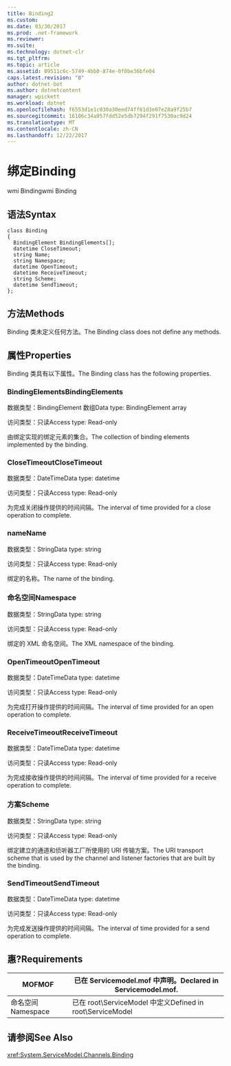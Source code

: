 ```yaml
---
title: Binding2
ms.custom: 
ms.date: 03/30/2017
ms.prod: .net-framework
ms.reviewer: 
ms.suite: 
ms.technology: dotnet-clr
ms.tgt_pltfrm: 
ms.topic: article
ms.assetid: 09511c6c-5749-4bb0-874e-0f0be36bfe04
caps.latest.revision: "8"
author: dotnet-bot
ms.author: dotnetcontent
manager: wpickett
ms.workload: dotnet
ms.openlocfilehash: f6553d1e1c030a30eed74ff81d3e07e28a9f25b7
ms.sourcegitcommit: 16186c34a957fdd52e5db7294f291f7530ac9d24
ms.translationtype: MT
ms.contentlocale: zh-CN
ms.lasthandoff: 12/22/2017
---
```

# <a name="binding"></a><span data-ttu-id="d532c-102">绑定</span><span class="sxs-lookup"><span data-stu-id="d532c-102">Binding</span></span>
<span data-ttu-id="d532c-103">wmi Binding</span><span class="sxs-lookup"><span data-stu-id="d532c-103">wmi Binding</span></span>  
  
## <a name="syntax"></a><span data-ttu-id="d532c-104">语法</span><span class="sxs-lookup"><span data-stu-id="d532c-104">Syntax</span></span>  
  
```  
class Binding  
{  
  BindingElement BindingElements[];  
  datetime CloseTimeout;  
  string Name;  
  string Namespace;  
  datetime OpenTimeout;  
  datetime ReceiveTimeout;  
  string Scheme;  
  datetime SendTimeout;  
};  
```  
  
## <a name="methods"></a><span data-ttu-id="d532c-105">方法</span><span class="sxs-lookup"><span data-stu-id="d532c-105">Methods</span></span>  
 <span data-ttu-id="d532c-106">Binding 类未定义任何方法。</span><span class="sxs-lookup"><span data-stu-id="d532c-106">The Binding class does not define any methods.</span></span>  
  
## <a name="properties"></a><span data-ttu-id="d532c-107">属性</span><span class="sxs-lookup"><span data-stu-id="d532c-107">Properties</span></span>  
 <span data-ttu-id="d532c-108">Binding 类具有以下属性。</span><span class="sxs-lookup"><span data-stu-id="d532c-108">The Binding class has the following properties.</span></span>  
  
### <a name="bindingelements"></a><span data-ttu-id="d532c-109">BindingElements</span><span class="sxs-lookup"><span data-stu-id="d532c-109">BindingElements</span></span>  
 <span data-ttu-id="d532c-110">数据类型：BindingElement 数组</span><span class="sxs-lookup"><span data-stu-id="d532c-110">Data type: BindingElement array</span></span>  
  
 <span data-ttu-id="d532c-111">访问类型：只读</span><span class="sxs-lookup"><span data-stu-id="d532c-111">Access type: Read-only</span></span>  
  
 <span data-ttu-id="d532c-112">由绑定实现的绑定元素的集合。</span><span class="sxs-lookup"><span data-stu-id="d532c-112">The collection of binding elements implemented by the binding.</span></span>  
  
### <a name="closetimeout"></a><span data-ttu-id="d532c-113">CloseTimeout</span><span class="sxs-lookup"><span data-stu-id="d532c-113">CloseTimeout</span></span>  
 <span data-ttu-id="d532c-114">数据类型：DateTime</span><span class="sxs-lookup"><span data-stu-id="d532c-114">Data type: datetime</span></span>  
  
 <span data-ttu-id="d532c-115">访问类型：只读</span><span class="sxs-lookup"><span data-stu-id="d532c-115">Access type: Read-only</span></span>  
  
 <span data-ttu-id="d532c-116">为完成关闭操作提供的时间间隔。</span><span class="sxs-lookup"><span data-stu-id="d532c-116">The interval of time provided for a close operation to complete.</span></span>  
  
### <a name="name"></a><span data-ttu-id="d532c-117">name</span><span class="sxs-lookup"><span data-stu-id="d532c-117">Name</span></span>  
 <span data-ttu-id="d532c-118">数据类型：String</span><span class="sxs-lookup"><span data-stu-id="d532c-118">Data type: string</span></span>  
  
 <span data-ttu-id="d532c-119">访问类型：只读</span><span class="sxs-lookup"><span data-stu-id="d532c-119">Access type: Read-only</span></span>  
  
 <span data-ttu-id="d532c-120">绑定的名称。</span><span class="sxs-lookup"><span data-stu-id="d532c-120">The name of the binding.</span></span>  
  
### <a name="namespace"></a><span data-ttu-id="d532c-121">命名空间</span><span class="sxs-lookup"><span data-stu-id="d532c-121">Namespace</span></span>  
 <span data-ttu-id="d532c-122">数据类型：String</span><span class="sxs-lookup"><span data-stu-id="d532c-122">Data type: string</span></span>  
  
 <span data-ttu-id="d532c-123">访问类型：只读</span><span class="sxs-lookup"><span data-stu-id="d532c-123">Access type: Read-only</span></span>  
  
 <span data-ttu-id="d532c-124">绑定的 XML 命名空间。</span><span class="sxs-lookup"><span data-stu-id="d532c-124">The XML namespace of the binding.</span></span>  
  
### <a name="opentimeout"></a><span data-ttu-id="d532c-125">OpenTimeout</span><span class="sxs-lookup"><span data-stu-id="d532c-125">OpenTimeout</span></span>  
 <span data-ttu-id="d532c-126">数据类型：DateTime</span><span class="sxs-lookup"><span data-stu-id="d532c-126">Data type: datetime</span></span>  
  
 <span data-ttu-id="d532c-127">访问类型：只读</span><span class="sxs-lookup"><span data-stu-id="d532c-127">Access type: Read-only</span></span>  
  
 <span data-ttu-id="d532c-128">为完成打开操作提供的时间间隔。</span><span class="sxs-lookup"><span data-stu-id="d532c-128">The interval of time provided for an open operation to complete.</span></span>  
  
### <a name="receivetimeout"></a><span data-ttu-id="d532c-129">ReceiveTimeout</span><span class="sxs-lookup"><span data-stu-id="d532c-129">ReceiveTimeout</span></span>  
 <span data-ttu-id="d532c-130">数据类型：DateTime</span><span class="sxs-lookup"><span data-stu-id="d532c-130">Data type: datetime</span></span>  
  
 <span data-ttu-id="d532c-131">访问类型：只读</span><span class="sxs-lookup"><span data-stu-id="d532c-131">Access type: Read-only</span></span>  
  
 <span data-ttu-id="d532c-132">为完成接收操作提供的时间间隔。</span><span class="sxs-lookup"><span data-stu-id="d532c-132">The interval of time provided for a receive operation to complete.</span></span>  
  
### <a name="scheme"></a><span data-ttu-id="d532c-133">方案</span><span class="sxs-lookup"><span data-stu-id="d532c-133">Scheme</span></span>  
 <span data-ttu-id="d532c-134">数据类型：String</span><span class="sxs-lookup"><span data-stu-id="d532c-134">Data type: string</span></span>  
  
 <span data-ttu-id="d532c-135">访问类型：只读</span><span class="sxs-lookup"><span data-stu-id="d532c-135">Access type: Read-only</span></span>  
  
 <span data-ttu-id="d532c-136">绑定建立的通道和侦听器工厂所使用的 URI 传输方案。</span><span class="sxs-lookup"><span data-stu-id="d532c-136">The URI transport scheme that is used by the channel and listener factories that are built by the binding.</span></span>  
  
### <a name="sendtimeout"></a><span data-ttu-id="d532c-137">SendTimeout</span><span class="sxs-lookup"><span data-stu-id="d532c-137">SendTimeout</span></span>  
 <span data-ttu-id="d532c-138">数据类型：DateTime</span><span class="sxs-lookup"><span data-stu-id="d532c-138">Data type: datetime</span></span>  
  
 <span data-ttu-id="d532c-139">访问类型：只读</span><span class="sxs-lookup"><span data-stu-id="d532c-139">Access type: Read-only</span></span>  
  
 <span data-ttu-id="d532c-140">为完成发送操作提供的时间间隔。</span><span class="sxs-lookup"><span data-stu-id="d532c-140">The interval of time provided for a send operation to complete.</span></span>  
  
## <a name="requirements"></a><span data-ttu-id="d532c-141">惠?</span><span class="sxs-lookup"><span data-stu-id="d532c-141">Requirements</span></span>  
  
|<span data-ttu-id="d532c-142">MOF</span><span class="sxs-lookup"><span data-stu-id="d532c-142">MOF</span></span>|<span data-ttu-id="d532c-143">已在 Servicemodel.mof 中声明。</span><span class="sxs-lookup"><span data-stu-id="d532c-143">Declared in Servicemodel.mof.</span></span>|  
|---------|-----------------------------------|  
|<span data-ttu-id="d532c-144">命名空间</span><span class="sxs-lookup"><span data-stu-id="d532c-144">Namespace</span></span>|<span data-ttu-id="d532c-145">已在 root\ServiceModel 中定义</span><span class="sxs-lookup"><span data-stu-id="d532c-145">Defined in root\ServiceModel</span></span>|  
  
## <a name="see-also"></a><span data-ttu-id="d532c-146">请参阅</span><span class="sxs-lookup"><span data-stu-id="d532c-146">See Also</span></span>  
 <xref:System.ServiceModel.Channels.Binding>
